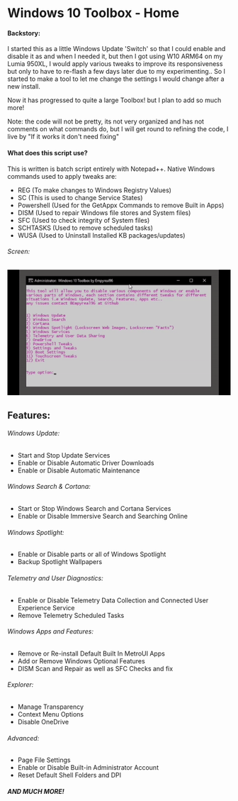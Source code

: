 # **Windows 10 Toolbox**	-	Home

#### Backstory:

I started this as a little Windows Update 'Switch' so that I could enable and disable it as and when I needed it, but then I got using W10 ARM64 on my Lumia 950XL, I would apply various tweaks to improve its responsiveness but only to have to re-flash a few days later due to my experimenting.. So I started to make a tool to let me change the settings I would change after a new install.

Now it has progressed to quite a large Toolbox! but I plan to add so much more!

Note: the code will not be pretty, its not very organized and has not comments on what commands do, but I will get round to refining the code, I live by "If it works it don't need fixing" 

#### What does this script use?

This is written is batch script entirely with Notepad++. Native Windows commands used to apply tweaks are:

- REG (To make changes to Windows Registry Values)
- SC (This is used to change Service States)
- Powershell (Used for the GetAppx Commands to remove Built in Apps)
- DISM (Used to repair Windows file stores and System files)
- SFC (Used to check integrity of System files)
- SCHTASKS (Used to remove scheduled tasks)
- WUSA (Used to Uninstall  Installed KB packages/updates)

###### Screen:

![](https://github.com/Empyreal96/win-10-services-toolbox/raw/master/Update%20Switch%20Screens/screen2.gif)



## Features:

###### Windows Update:

- Start and Stop Update Services
- Enable or Disable Automatic Driver Downloads
- Enable or Disable Automatic Maintenance

###### Windows Search & Cortana:

- Start or Stop Windows Search and Cortana Services
- Enable or Disable Immersive Search and Searching Online

###### Windows Spotlight:

- Enable or Disable parts or all of Windows Spotlight
- Backup Spotlight Wallpapers

###### Telemetry and User Diagnostics:

- Enable or Disable Telemetry Data Collection and Connected User Experience Service
- Remove Telemetry Scheduled Tasks

###### Windows Apps and Features:

- Remove or Re-install Default Built In MetroUI Apps
- Add or Remove Windows Optional Features
- DISM Scan and Repair as well as SFC Checks and fix

###### Explorer:

- Manage Transparency
- Context Menu Options
- Disable OneDrive

###### Advanced:

- Page File Settings
- Enable or Disable Built-in Administrator Account
- Reset Default Shell Folders and DPI

##### AND MUCH MORE!





